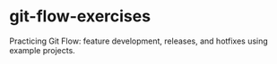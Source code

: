 # git-flow-exercises
Practicing Git Flow: feature development, releases, and hotfixes using example projects.
